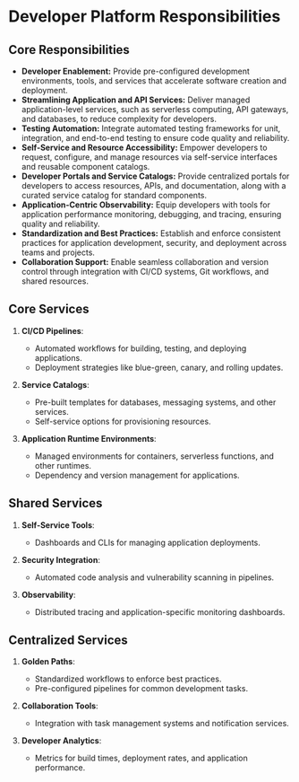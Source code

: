 # Developer Platform Responsibilities

## **Core Responsibilities**

- **Developer Enablement:**  Provide pre-configured development environments, tools, and services that accelerate software creation and deployment.
- **Streamlining Application and API Services:**  Deliver managed application-level services, such as serverless computing, API gateways, and databases, to reduce complexity for developers.
- **Testing Automation:**  Integrate automated testing frameworks for unit, integration, and end-to-end testing to ensure code quality and reliability.
- **Self-Service and Resource Accessibility:**  Empower developers to request, configure, and manage resources via self-service interfaces and reusable component catalogs.
- **Developer Portals and Service Catalogs:**  Provide centralized portals for developers to access resources, APIs, and documentation, along with a curated service catalog for standard components.
- **Application-Centric Observability:**  Equip developers with tools for application performance monitoring, debugging, and tracing, ensuring quality and reliability.
- **Standardization and Best Practices:**  Establish and enforce consistent practices for application development, security, and deployment across teams and projects.
- **Collaboration Support:**  Enable seamless collaboration and version control through integration with CI/CD systems, Git workflows, and shared resources.

## **Core Services**
1. **CI/CD Pipelines**:
   - Automated workflows for building, testing, and deploying applications.
   - Deployment strategies like blue-green, canary, and rolling updates.

2. **Service Catalogs**:
   - Pre-built templates for databases, messaging systems, and other services.
   - Self-service options for provisioning resources.

3. **Application Runtime Environments**:
   - Managed environments for containers, serverless functions, and other runtimes.
   - Dependency and version management for applications.


## **Shared Services**
1. **Self-Service Tools**:
   - Dashboards and CLIs for managing application deployments.

2. **Security Integration**:
   - Automated code analysis and vulnerability scanning in pipelines.

3. **Observability**:
   - Distributed tracing and application-specific monitoring dashboards.


## **Centralized Services**
1. **Golden Paths**:
   - Standardized workflows to enforce best practices.
   - Pre-configured pipelines for common development tasks.

2. **Collaboration Tools**:
   - Integration with task management systems and notification services.

3. **Developer Analytics**:
   - Metrics for build times, deployment rates, and application performance.